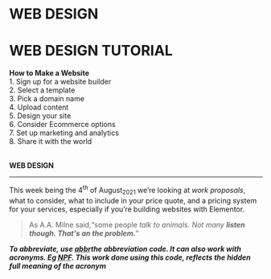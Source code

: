 # WEB DESIGN

<html>
<body>
<h1> WEB DESIGN TUTORIAL</h1>
<p>  
<b>How to Make a Website</b>
<br />1. Sign up for a website builder 
<br />2. Select a template 
<br />3. Pick a domain name 
<br />4. Upload content 
<br />5. Design your site 
<br />6. Consider Ecommerce options 
<br />7. Set up marketing and analytics 
<br />8. Share it with the world </p>
<P><br /> <b>WEB DESIGN</b> <p>
<hr />
<p>This week being the 4<sup>th</sup> of August<sub>2021</sub> we’re looking at <i>work proposals</I>, what to consider, what to include in your price quote, and a pricing system for your services, especially if you’re building websites with Elementor.</p>
<p><blockquote cite="http://en.wikipedia.org/wiki/Winnie-the-Pooh">  
<p>As A.A. Milne said,<q>some people <em>talk to animals</ em>. Not many <strong>listen though</ strong>. That's an the problem.</q></p>   </p>
</blockquote>
<p>To abbreviate, use <abbr title = Abbreviation">abbr</abbr>the abbreviation code. It can also work with acronyms. Eg <acronym title="Nigeria Police Force">NPF</acronym>. This work done using this code, reflects the hidden full meaning of the acronym
</body>
</html>
